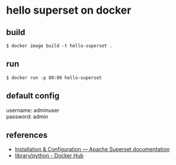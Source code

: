 # hello superset on docker

## build

```
$ docker image build -t hello-superset .
```

## run

```
$ docker run -p 80:80 hello-superset
```

## default config

username: adminuser  
password: admin

## references
- [Installation & Configuration — Apache Superset documentation](https://superset.incubator.apache.org/installation.html)
- [library/python - Docker Hub](https://hub.docker.com/_/python/)
